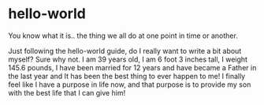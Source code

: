 # hello-world
You know what it is.. the thing we all do at one point in time or another.


Just following the hello-world guide, do I really want to write a bit about myself? Sure why not. I am 39 years old, I am 6 foot 3 inches tall, I weight 145.6 pounds, I have been married for 12 years and have became a Father in the last year and It has been the best thing to ever happen to me! I finally feel like I have a purpose in life now, and that purpose is to provide my son with the best life that I can give him!

